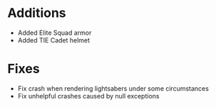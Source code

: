 # Additions

* Added Elite Squad armor
* Added TIE Cadet helmet

# Fixes

* Fix crash when rendering lightsabers under some circumstances
* Fix unhelpful crashes caused by null exceptions
